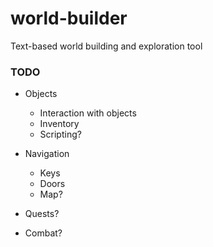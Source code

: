 # world-builder
Text-based world building and exploration tool


### TODO

* Objects

    * Interaction with objects
    * Inventory
    * Scripting?
    
* Navigation

    * Keys
    * Doors
    * Map?
    
* Quests?

* Combat?
